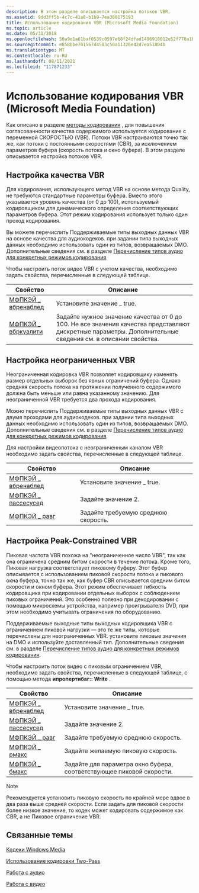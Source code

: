 ```yaml
---
description: В этом разделе описывается настройка потоков VBR.
ms.assetid: 9dd3ff5b-4c7c-41a8-b1b9-7ea380175193
title: Использование кодирования VBR (Microsoft Media Foundation)
ms.topic: article
ms.date: 05/31/2018
ms.openlocfilehash: 50a9e1a61baf0539c0597e68f24dfad1496918012e52f778a1b7a64de27e5faa
ms.sourcegitcommit: e858bbe701567d4583c50a11326e42d7ea51804b
ms.translationtype: MT
ms.contentlocale: ru-RU
ms.lasthandoff: 08/11/2021
ms.locfileid: "117871233"
---
```

# <a name="using-vbr-encoding-microsoft-media-foundation"></a>Использование кодирования VBR (Microsoft Media Foundation)

Как описано в разделе [методы кодирования](encodingmethods.md) , для повышения согласованности качества содержимого используется кодирование с переменной СКОРОСТЬЮ (VBR). Потоки VBR настраиваются точно так же, как потоки с постоянными скоростями (CBR), за исключением параметров буфера (скорость потока и окно буфера). В этом разделе описывается настройка потоков VBR.

## <a name="configuring-quality-based-vbr"></a>Настройка качества VBR

Для кодирования, использующего метод VBR на основе метода Quality, не требуются стандартные параметры буфера. Вместо этого указывается уровень качества (от 0 до 100), используемый кодировщиком для динамического определения соответствующих параметров буфера. Этот режим кодирования использует только один проход кодирования.

Вы можете перечислить Поддерживаемые типы выходных данных VBR на основе качества для аудиокодеков. при задании типа выходных данных необходимо использовать один из типов, возвращаемых DMO. Дополнительные сведения см. в разделе [Перечисление типов аудио для конкретных режимов кодирования](enumeratingaudiotypesforspecificencodingmodes.md).

Чтобы настроить поток видео VBR с учетом качества, необходимо задать свойства, перечисленные в следующей таблице.



| Свойство                                            | Описание                                                                                                                                             |
|-----------------------------------------------------|---------------------------------------------------------------------------------------------------------------------------------------------------------|
| [МФПКЭЙ \_ вбренаблед](mfpkey-vbrenabledproperty.md) | Установите значение \_ true.                                                                                                                                   |
| [МФПКЭЙ \_ вбркуалити](mfpkey-vbrqualityproperty.md) | Задайте нужное значение качества от 0 до 100. Не все значения качества представляют дискретные параметры. Дополнительные сведения см. в описании свойства. |



 

## <a name="configuring-unconstrained-vbr"></a>Настройка неограниченных VBR

Неограниченная кодировка VBR позволяет кодировщику изменять размер отдельных выборок без явных ограничений буфера. Однако средняя скорость потока на протяжении полученного содержимого должна быть меньше или равна указанному значению. Для неограниченной VBR требуется два прохода кодирования.

Можно перечислить Поддерживаемые типы выходных данных VBR с двумя проходами для аудиокодеков. при задании типа выходных данных необходимо использовать один из типов, возвращаемых DMO. Дополнительные сведения см. в разделе [Перечисление типов аудио для конкретных режимов кодирования](enumeratingaudiotypesforspecificencodingmodes.md).

Для настройки видеопотока с неограниченным каналом VBR необходимо задать свойства, перечисленные в следующей таблице.



| Свойство                                            | Описание                          |
|-----------------------------------------------------|--------------------------------------|
| [МФПКЭЙ \_ вбренаблед](mfpkey-vbrenabledproperty.md) | Установите значение \_ true.                |
| [МФПКЭЙ \_ пассесусед](mfpkey-passesusedproperty.md) | Задайте значение 2.                            |
| [МФПКЭЙ \_ равг](mfpkey-ravgproperty.md)             | Задайте требуемую среднюю скорость. |



 

## <a name="configuring-peak-constrained-vbr"></a>Настройка Peak-Constrained VBR

Пиковая частота VBR похожа на "неограниченное число VBR", так как она ограничена средним битом скорости в течение потока. Кроме того, Пиковая нагрузка соответствует пиковому буферу. Этот буфер описывается с использованием пиковой скорости потока и пикового окна буфера, точно так же, как буфер CBR описывается средним битом скорости и окном буфера. Этот режим обеспечивает гибкость кодировщика при кодировании отдельных выборок с соблюдением пиковых ограничений. Это особенно полезно при декодировании с помощью микросхемы устройства, например проигрывателя DVD, при этом необходимо учитывать ограничения по оборудованию.

Поддерживаемые выходные типы выходных кодировщика VBR с ограничением пиковой нагрузки — это те же типы, которые перечислены для неограниченных VBR. установите пиковые значения на DMO и используйте доставленный тип. Дополнительные сведения см. в разделе [Перечисление типов аудио для конкретных режимов кодирования](enumeratingaudiotypesforspecificencodingmodes.md).

Чтобы настроить поток видео с пиковым ограничением VBR, необходимо задать свойства, перечисленные в следующей таблице, с помощью метода **ипропертибаг:: Write** .



| Свойство                                            | Описание                                                     |
|-----------------------------------------------------|-----------------------------------------------------------------|
| [МФПКЭЙ \_ вбренаблед](mfpkey-vbrenabledproperty.md) | Установите значение \_ true.                                           |
| [МФПКЭЙ \_ пассесусед](mfpkey-passesusedproperty.md) | Задайте значение 2.                                                       |
| [МФПКЭЙ \_ равг](mfpkey-ravgproperty.md)             | Задайте требуемую среднюю скорость.                            |
| [МФПКЭЙ \_ рмакс](mfpkey-rmaxproperty.md)             | Задайте желаемую пиковую скорость.                               |
| [МФПКЭЙ \_ бмакс](mfpkey-bmaxproperty.md)             | Задайте для параметра окно буфера, соответствующее пиковой скорости. |



 

> [!Note]  
> Рекомендуется установить пиковую скорость по крайней мере вдвое в два раза выше средней скорости. Если задать для пиковой скорости более низкое значение, то кодек может кодировать содержимое как CBR, а не Пиковое ограничение VBR.

 

## <a name="related-topics"></a>Связанные темы

<dl> <dt>

[Кодеки Windows Media](windows-media-codecs.md)
</dt> <dt>

[Использование кодировки Two-Pass](usingtwoencodingpasses.md)
</dt> <dt>

[Работа с аудио](workingwithaudio.md)
</dt> <dt>

[Работа с видео](workingwithvideo.md)
</dt> </dl>

 

 




